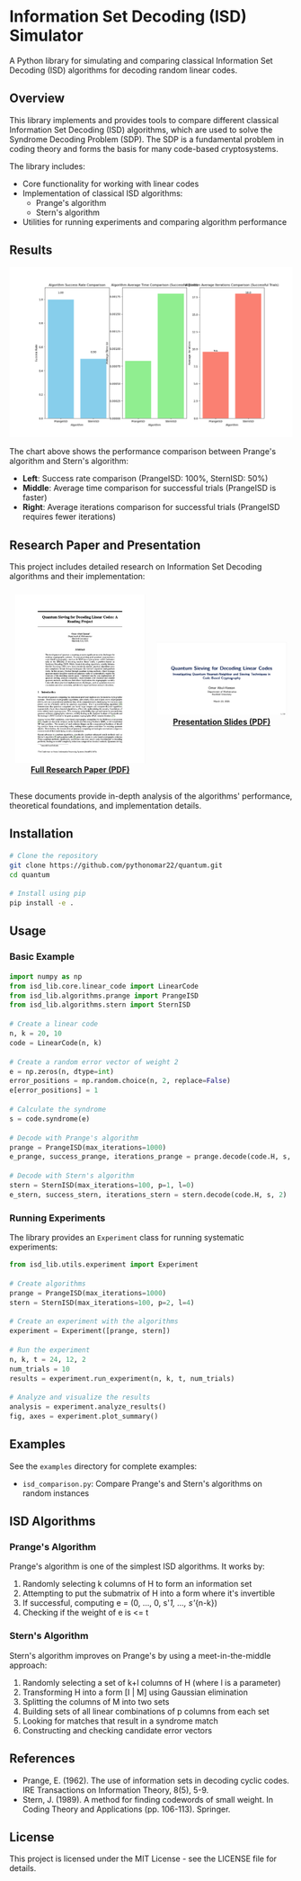 # Information Set Decoding (ISD) Simulator

A Python library for simulating and comparing classical Information Set Decoding (ISD) algorithms for decoding random linear codes.

## Overview

This library implements and provides tools to compare different classical Information Set Decoding (ISD) algorithms, which are used to solve the Syndrome Decoding Problem (SDP). The SDP is a fundamental problem in coding theory and forms the basis for many code-based cryptosystems.

The library includes:

- Core functionality for working with linear codes
- Implementation of classical ISD algorithms:
  - Prange's algorithm
  - Stern's algorithm
- Utilities for running experiments and comparing algorithm performance

## Results

![Algorithm Comparison Results](publish.png)

The chart above shows the performance comparison between Prange's algorithm and Stern's algorithm:
- **Left**: Success rate comparison (PrangeISD: 100%, SternISD: 50%)
- **Middle**: Average time comparison for successful trials (PrangeISD is faster)
- **Right**: Average iterations comparison for successful trials (PrangeISD requires fewer iterations)

## Research Paper and Presentation

This project includes detailed research on Information Set Decoding algorithms and their implementation:

<div style="display: flex; justify-content: space-around; align-items: center; margin-bottom: 20px;">
  <div style="text-align: center; margin: 10px;">
    <a href="finalpapercs250.pdf">
      <img src="paperimage.png" alt="Research Paper" width="400"/>
      <br>
      <strong>Full Research Paper (PDF)</strong>
    </a>
  </div>

  <div style="text-align: center; margin: 10px;">
    <a href="finalprescs250.pdf">
      <img src="presimage.png" alt="Presentation" width="400"/>
      <br>
      <strong>Presentation Slides (PDF)</strong>
    </a>
  </div>
</div>

These documents provide in-depth analysis of the algorithms' performance, theoretical foundations, and implementation details.

## Installation

```bash
# Clone the repository
git clone https://github.com/pythonomar22/quantum.git
cd quantum

# Install using pip
pip install -e .
```

## Usage

### Basic Example

```python
import numpy as np
from isd_lib.core.linear_code import LinearCode
from isd_lib.algorithms.prange import PrangeISD
from isd_lib.algorithms.stern import SternISD

# Create a linear code
n, k = 20, 10
code = LinearCode(n, k)

# Create a random error vector of weight 2
e = np.zeros(n, dtype=int)
error_positions = np.random.choice(n, 2, replace=False)
e[error_positions] = 1

# Calculate the syndrome
s = code.syndrome(e)

# Decode with Prange's algorithm
prange = PrangeISD(max_iterations=1000)
e_prange, success_prange, iterations_prange = prange.decode(code.H, s, 2)

# Decode with Stern's algorithm
stern = SternISD(max_iterations=100, p=1, l=0)
e_stern, success_stern, iterations_stern = stern.decode(code.H, s, 2)
```

### Running Experiments

The library provides an `Experiment` class for running systematic experiments:

```python
from isd_lib.utils.experiment import Experiment

# Create algorithms
prange = PrangeISD(max_iterations=1000)
stern = SternISD(max_iterations=100, p=2, l=4)

# Create an experiment with the algorithms
experiment = Experiment([prange, stern])

# Run the experiment
n, k, t = 24, 12, 2
num_trials = 10
results = experiment.run_experiment(n, k, t, num_trials)

# Analyze and visualize the results
analysis = experiment.analyze_results()
fig, axes = experiment.plot_summary()
```

## Examples

See the `examples` directory for complete examples:

- `isd_comparison.py`: Compare Prange's and Stern's algorithms on random instances

## ISD Algorithms

### Prange's Algorithm

Prange's algorithm is one of the simplest ISD algorithms. It works by:
1. Randomly selecting k columns of H to form an information set
2. Attempting to put the submatrix of H into a form where it's invertible
3. If successful, computing e = (0, ..., 0, s'_1, ..., s'_{n-k})
4. Checking if the weight of e is <= t

### Stern's Algorithm

Stern's algorithm improves on Prange's by using a meet-in-the-middle approach:
1. Randomly selecting a set of k+l columns of H (where l is a parameter)
2. Transforming H into a form [I | M] using Gaussian elimination
3. Splitting the columns of M into two sets
4. Building sets of all linear combinations of p columns from each set
5. Looking for matches that result in a syndrome match
6. Constructing and checking candidate error vectors

## References

- Prange, E. (1962). The use of information sets in decoding cyclic codes. IRE Transactions on Information Theory, 8(5), 5-9.
- Stern, J. (1989). A method for finding codewords of small weight. In Coding Theory and Applications (pp. 106-113). Springer.

## License

This project is licensed under the MIT License - see the LICENSE file for details. 